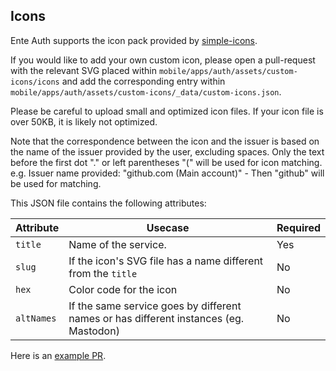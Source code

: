 ## Icons

Ente Auth supports the icon pack provided by
[simple-icons](https://github.com/simple-icons/simple-icons).

If you would like to add your own custom icon, please open a pull-request with
the relevant SVG placed within `mobile/apps/auth/assets/custom-icons/icons` and add the
corresponding entry within `mobile/apps/auth/assets/custom-icons/_data/custom-icons.json`.

Please be careful to upload small and optimized icon files. If your icon file 
is over 50KB, it is likely not optimized.

Note that the correspondence between the icon and the issuer is based on the name 
of the issuer provided by the user, excluding spaces. Only the text before the 
first dot "." or left parentheses "(" will be used for icon matching.
e.g. Issuer name provided: "github.com (Main account)" - Then "github" will be 
used for matching.

This JSON file contains the following attributes:

| Attribute | Usecase | Required |
|---|---|---|
| `title` | Name of the service. | Yes |
| `slug` | If the icon's SVG file has a name different from the `title` | No |
| `hex` | Color code for the icon  | No |
| `altNames` | If the same service goes by different names or has different instances (eg. Mastodon) | No |

Here is an [example PR](https://github.com/ente-io/ente/pull/213).
